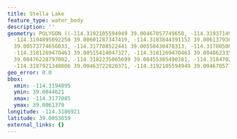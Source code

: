 ```yaml
---
title: Stella Lake
feature_type: water_body
description: ''
geometry: POLYGON ((-114.3192105594949 39.00467057749658, -114.3193714920313 39.00537924624858,
  -114.3194895092258 39.00601287347419, -114.3183844391152 39.00613793080858, -114.3181484047172
  39.00573774656033, -114.317708522441 39.00550430470313, -114.3178050819646 39.00532088556057,
  -114.3181269470463 39.00515414047327, -114.3181269470463 39.00486233562388, -114.3183200660935
  39.00476228797002, -114.3182235065699 39.00455385490381, -114.3184702697989 39.00446214415947,
  -114.3187921348806 39.00463722820371, -114.3192105594949 39.00467057749658))
geo_error: 0.0
bbox:
  xmin: -114.3194895
  ymin: 39.0044621
  xmax: -114.3177085
  ymax: 39.0061379
longitude: -114.3186921
latitude: 39.0053659
external_links: {}
---
```


